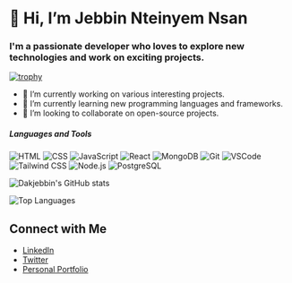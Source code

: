 #  👋 Hi, I’m Jebbin Nteinyem Nsan 

 ### I'm a passionate developer who loves to explore new technologies and work on exciting projects.
[![trophy](https://github-profile-trophy.vercel.app/?username=Dakjebbin&theme=light)](https://github.com/ryo-ma/github-profile-trophy)

- 🔭 I’m currently working on various interesting projects.
- 🌱 I’m currently learning new programming languages and frameworks.
- 👯 I’m looking to collaborate on open-source projects.

##### Languages and Tools
![HTML](https://img.icons8.com/color/48/000000/html-5.png)
![CSS](https://img.icons8.com/color/48/000000/css3.png)
![JavaScript](https://img.icons8.com/color/48/000000/javascript.png)
![React](https://img.icons8.com/color/48/000000/react-native.png)
![MongoDB](https://img.icons8.com/color/48/000000/mongodb.png)
![Git](https://img.icons8.com/color/48/000000/git.png)
![VSCode](https://cdn.jsdelivr.net/npm/simple-icons@v4/icons/visualstudiocode.svg)
![Tailwind CSS](https://cdn.jsdelivr.net/npm/simple-icons@v4/icons/tailwindcss.svg)
![Node.js](https://img.icons8.com/color/48/000000/nodejs.png)
![PostgreSQL](https://img.icons8.com/color/48/000000/postgresql.png)


![Dakjebbin's GitHub stats](https://github-readme-stats.vercel.app/api?username=Dakjebbin&show_icons=true&theme=radical)

![Top Languages](https://github-readme-stats.vercel.app/api/top-langs/?username=Dakjebbin&layout=compact&theme=radical)

## Connect with Me

- [LinkedIn](https://www.linkedin.com/in/your-linkedin)
- [Twitter](https://twitter.com/progressjebbin)
- [Personal Portfolio](https://dakjebbin.vercel.app)
